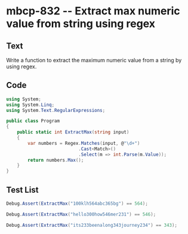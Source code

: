 # mbcp-832 -- Extract max numeric value from string using regex

## Text

Write a function to extract the maximum numeric value from a string by using regex.

## Code

```csharp
using System;
using System.Linq;
using System.Text.RegularExpressions;

public class Program
{
    public static int ExtractMax(string input)
    {
        var numbers = Regex.Matches(input, @"\d+")
                           .Cast<Match>()
                           .Select(m => int.Parse(m.Value));
        return numbers.Max();
    }
}
```

## Test List

```csharp
Debug.Assert(ExtractMax("100klh564abc365bg") == 564);
```

```csharp
Debug.Assert(ExtractMax("hello300how546mer231") == 546);
```

```csharp
Debug.Assert(ExtractMax("its233beenalong343journey234") == 343);
```
